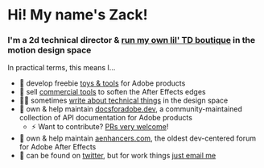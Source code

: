 # Hi! My name's Zack!

### I'm a 2d technical director & [run my own lil' TD boutique](https://lovatt.co/) in the motion design space

In practical terms, this means I…

* 🎂 develop freebie [toys & tools](https://github.com/zlovatt/zl_Scriptlets) for Adobe products
* 🔨 sell [commercial tools](https://aescripts.com/authors/zack-lovatt/) to soften the After Effects edges
* ✍🏻 sometimes [write about technical things](https://lova.tt/tips) in the design space
* 📃 own & help maintain [docsforadobe.dev](https://docsforadobe.dev), a community-maintained collection of API documentation for Adobe products
  * ⚡ Want to contribute? [PRs very welcome](https://github.com/aenhancers)!
* 📜 own & help maintain [aenhancers.com](https://aenhancers.com), the oldest dev-centered forum for Adobe After Effects
* 📢 can be found on [twitter](https://twitter.com/zlovatt), but for work things [just email me](mailto:zack@lova.tt)
